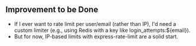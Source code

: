 ## Improvement to be Done

- If I ever want to rate limit per user/email (rather than IP), I'd need a custom limiter (e.g., using Redis with a key like login_attempts:${email}).
- But for now, IP-based limits with express-rate-limit are a solid start.
